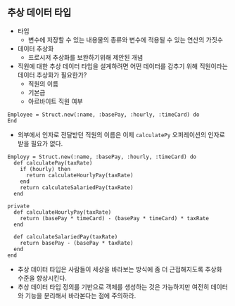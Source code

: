 ## 추상 데이터 타입
- 타입
  - 변수에 저장할 수 있는 내용물의 종류와 변수에 적용될 수 있는 연산의 가짓수
- 데이터 추상화
  - 프로시저 추상화를 보완하기위해 제안된 개념
- 직원에 대한 추상 데이터 타입을 설계하려면 어떤 데이터를 감추기 위해 직원이라는 데이터 추상화가 필요한가?
  - 직원의 이름
  - 기본급
  - 아르바이트 직원 여부
```
Employee = Struct.new(:name, :basePay, :hourly, :timeCard) do
End
```

- 외부에서 인자로 전달받던 직원의 이름은 이제 `calculatePy` 오퍼레이션의 인자로 받을 필요가 없다.
```
Employy = Struct.new(:name, :basePay, :hourly, :timeCard) do
  def calculatePay(taxRate)
    if (hourly) then
      return calculateHourlyPay(taxRate)
    end
    return calculateSalariedPay(taxRate)
  end

private
  def calculateHourlyPay(taxRate)
    return (basePay * timeCard) - (basePay * timeCard) * taxRate
  end
  
  def calculateSalariedPay(taxRate)
    return basePay - (basePay * taxRate)
  end
end
```

- 추상 데이터 타입은 사람들이 세상을 바라보는 방식에 좀 더 근접해지도록 추상화 수준을 향상시킨다.
- 추상 데이터 타입 정의를 기반으로 객체를 생성하는 것은 가능하지만 여전히 데이터와 기능을 분리해서 바라본다는 점에 주의하라.
